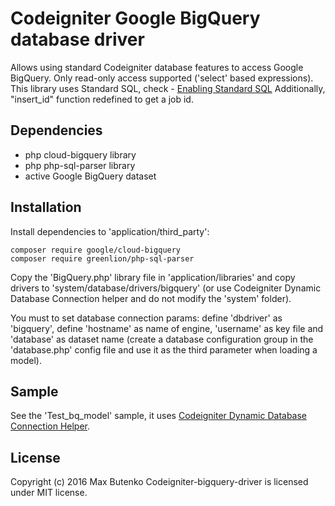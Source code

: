 # Codeigniter Google BigQuery database driver

Allows using standard Codeigniter database features to access Google BigQuery. Only read-only access supported ('select' based expressions).
This library uses Standard SQL, check - [Enabling Standard SQL](https://cloud.google.com/bigquery/docs/reference/standard-sql/enabling-standard-sql)
Additionally, "insert_id" function redefined to get a job id.

## Dependencies
* php cloud-bigquery library
* php php-sql-parser library
* active Google BigQuery dataset

## Installation
Install dependencies to 'application/third_party':
```
composer require google/cloud-bigquery
composer require greenlion/php-sql-parser
```
Copy the 'BigQuery.php' library file in 'application/libraries' and copy drivers to 'system/database/drivers/bigquery' (or use Codeigniter Dynamic Database Connection helper and do not modify the 'system' folder).

You must to set database connection params: define 'dbdriver' as 'bigquery', define 'hostname' as name of engine, 'username' as key file and 'database' as dataset name (create a database configuration group in the 'database.php' config file and use it as the third parameter when loading a model).

## Sample
See the 'Test_bq_model' sample, it uses [Codeigniter Dynamic Database Connection Helper](https://github.com/maxworker/codeigniter-dynamicdb). 

## License
Copyright (c) 2016 Max Butenko
Codeigniter-bigquery-driver is licensed under MIT license.
